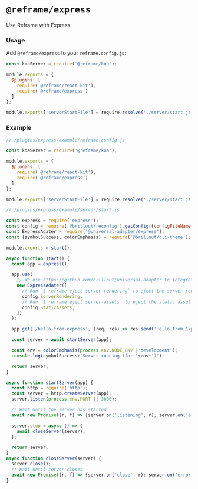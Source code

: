 <!---






    WARNING, READ THIS.
    This is a computed file. Do not edit.
    Edit `/plugins/express/readme.template.md` instead.












    WARNING, READ THIS.
    This is a computed file. Do not edit.
    Edit `/plugins/express/readme.template.md` instead.












    WARNING, READ THIS.
    This is a computed file. Do not edit.
    Edit `/plugins/express/readme.template.md` instead.












    WARNING, READ THIS.
    This is a computed file. Do not edit.
    Edit `/plugins/express/readme.template.md` instead.












    WARNING, READ THIS.
    This is a computed file. Do not edit.
    Edit `/plugins/express/readme.template.md` instead.






-->

# `@reframe/express`

Use Reframe with Express.

### Usage

Add `@reframe/express` to your `reframe.config.js`:

~~~js
const koaServer = require('@reframe/koa');

module.exports = {
  $plugins: [
    require('@reframe/react-kit'),
    require('@reframe/express')
  ]
};

module.exports['serverStartFile'] = require.resolve('./server/start.js');
~~~

### Example

~~~js
// /plugins/express/example/reframe.config.js

const koaServer = require('@reframe/koa');

module.exports = {
  $plugins: [
    require('@reframe/react-kit'),
    require('@reframe/express')
  ]
};

module.exports['serverStartFile'] = require.resolve('./server/start.js');
~~~

~~~js
// /plugins/express/example/server/start.js

const express = require('express');
const config = require('@brillout/reconfig').getConfig({configFileName: 'reframe.config.js'});
const ExpressAdater = require('@universal-adapter/express');
const {symbolSuccess, colorEmphasis} = require('@brillout/cli-theme');

module.exports = start();

async function start() {
  const app = express();

  app.use(
    // We use https://github.com/brillout/universal-adapter to integrate Reframe with Koa
    new ExpressAdater([
      // Run `$ reframe eject server-rendering` to eject the server rendering code
      config.ServerRendering,
      // Run `$ reframe eject server-assets` to eject the static asset serving code
      config.StaticAssets,
    ])
  );

  app.get('/hello-from-express', (req, res) => res.send('Hello from Express'))

  const server = await startServer(app);

  const env = colorEmphasis(process.env.NODE_ENV||'development');
  console.log(symbolSuccess+'Server running (for '+env+')');

  return server;
}

async function startServer(app) {
  const http = require('http');
  const server = http.createServer(app);
  server.listen(process.env.PORT || 3000);

  // Wait until the server has started
  await new Promise((r, f) => {server.on('listening', r); server.on('error', f);});

  server.stop = async () => {
    await closeServer(server);
  };

  return server;
}
async function closeServer(server) {
  server.close();
  // Wait until server closes
  await new Promise((r, f) => {server.on('close', r); server.on('error', f);});
}
~~~

<!---






    WARNING, READ THIS.
    This is a computed file. Do not edit.
    Edit `/plugins/express/readme.template.md` instead.












    WARNING, READ THIS.
    This is a computed file. Do not edit.
    Edit `/plugins/express/readme.template.md` instead.












    WARNING, READ THIS.
    This is a computed file. Do not edit.
    Edit `/plugins/express/readme.template.md` instead.












    WARNING, READ THIS.
    This is a computed file. Do not edit.
    Edit `/plugins/express/readme.template.md` instead.












    WARNING, READ THIS.
    This is a computed file. Do not edit.
    Edit `/plugins/express/readme.template.md` instead.






-->
